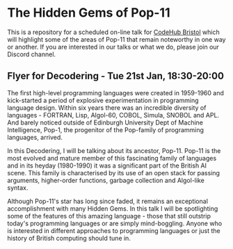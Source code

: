 # The Hidden Gems of Pop-11

This is a repository for a scheduled on-line talk for [CodeHub Bristol](https://codehub.org.uk)
which will highlight some of the areas of Pop-11 that remain noteworthy in
one way or another. If you are interested in our talks or what we do, please
join our Discord channel.

## Flyer for Decodering - Tue 21st Jan, 18:30-20:00

The first high-level programming languages were created in 1959-1960 and
kick-started a period of explosive experimentation in programming language
design. Within six years there was an incredible diversity of languages -
FORTRAN, Lisp, Algol-60, COBOL, Simula, SNOBOL and APL. And barely noticed
outside of Edinburgh University Dept of Machine Intelligence, Pop-1, the
progenitor of the Pop-family of programming languages, arrived. 

In this Decodering, I will be talking about its ancestor, Pop-11. Pop-11 is the
most evolved and mature member of this fascinating family of languages and in
its heyday (1980-1990) it was a significant part of the British AI scene. This
family is characterised by its use of an open stack for passing arguments,
higher-order functions, garbage collection and Algol-like syntax.

Although Pop-11's star has long since faded, it remains an exceptional
accomplishment with many Hidden Gems. In this talk I will be spotlighting some
of the features of this amazing language - those that still outstrip today's
programming languages or are simply mind-boggling. Anyone who is interested in
different approaches to programming languages or just the history of British
computing should tune in.
